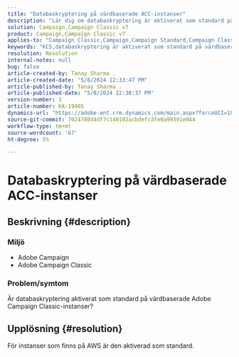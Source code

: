 ```yaml
---
title: "Databaskryptering på värdbaserade ACC-instanser"
description: "Lär dig om databaskryptering är aktiverat som standard på värdbaserade Adobe Campaign Classic-instanser."
solution: Campaign,Campaign Classic v7
product: Campaign,Campaign Classic v7
applies-to: "Campaign Classic,Campaign,Campaign Standard,Campaign Classic v7"
keywords: "KCS,databaskryptering är aktiverat som standard på värdbaserade Adobe Campaign"
resolution: Resolution
internal-notes: null
bug: false
article-created-by: Tanay Sharma .
article-created-date: "5/8/2024 12:33:47 PM"
article-published-by: Tanay Sharma .
article-published-date: "5/8/2024 12:38:37 PM"
version-number: 3
article-number: KA-19405
dynamics-url: "https://adobe-ent.crm.dynamics.com/main.aspx?forceUCI=1&pagetype=entityrecord&etn=knowledgearticle&id=ca348334-370d-ef11-9f8a-6045bd026dc7"
source-git-commit: 7024780d4df7c140102acbdefc3fe0a99391e044
workflow-type: tm+mt
source-wordcount: '67'
ht-degree: 5%

---
```


# Databaskryptering på värdbaserade ACC-instanser

## Beskrivning {#description}


### Miljö

- Adobe Campaign
- Adobe Campaign Classic


### Problem/symtom

Är databaskryptering aktiverat som standard på värdbaserade Adobe Campaign Classic-instanser?


## Upplösning {#resolution}


För instanser som finns på AWS är den aktiverad som standard.
